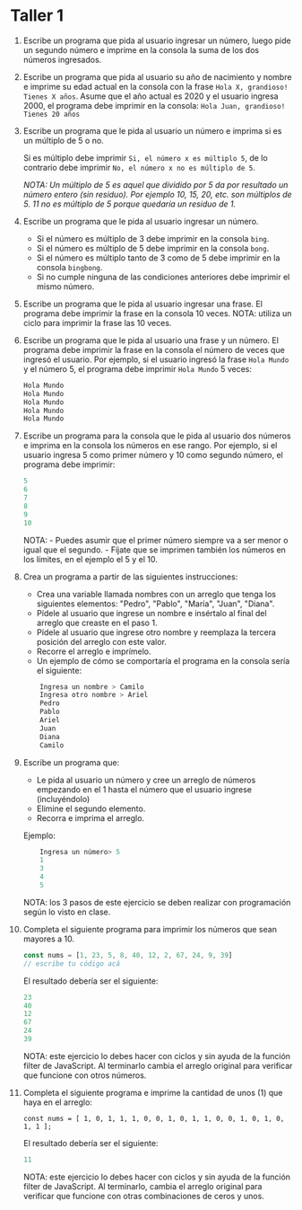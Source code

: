 # Taller 1

1. Escribe un programa que pida al usuario ingresar un número, luego pide un segundo número e imprime en la consola la suma de los dos números ingresados.

2. Escribe un programa que pida al usuario su año de nacimiento y nombre e imprime su edad actual en la consola con la frase `Hola X, grandioso! Tienes X años`. Asume que el año actual es 2020 y el usuario ingresa 2000, el programa debe imprimir en la consola: `Hola Juan, grandioso! Tienes 20 años`

3. Escribe un programa que le pida al usuario un número e imprima si es un múltiplo de 5 o no.

    Si es múltiplo debe imprimir `Si, el número x es múltiplo 5`, de lo contrario debe imprimir `No, el número x no es múltiplo de 5`.

    *NOTA: Un múltiplo de 5 es aquel que dividido por 5 da por resultado un número entero (sin residuo). Por ejemplo 10, 15, 20, etc. son múltiplos de 5. 11 no es múltiplo de 5 porque quedaría un residuo de 1.*

4. Escribe un programa que le pida al usuario ingresar un número.
   - Si el número es múltiplo de 3 debe imprimir en la consola `bing`.
   - Si el número es múltiplo de 5 debe imprimir en la consola `bong`.
   - Si el número es múltiplo tanto de 3 como de 5 debe imprimir en la consola `bingbong`.
   - Si no cumple ninguna de las condiciones anteriores debe imprimir el mismo número.

5. Escribe un programa que le pida al usuario ingresar una frase. El programa debe imprimir la frase en la consola 10 veces.
    NOTA: utiliza un ciclo para imprimir la frase las 10 veces.

6. Escribe un programa que le pida al usuario una frase y un número. El programa debe imprimir la frase en la consola el número de veces que ingresó el usuario.
    Por ejemplo, si el usuario ingresó la frase `Hola Mundo` y el número 5, el programa debe imprimir `Hola Mundo` 5 veces:

    ``` JavaScript
    Hola Mundo
    Hola Mundo
    Hola Mundo
    Hola Mundo
    Hola Mundo
    ```

7. Escribe un programa para la consola que le pida al usuario dos números e imprima en la consola los números en ese rango. Por ejemplo, si el usuario ingresa 5 como primer número y 10 como segundo número, el programa debe imprimir:

    ``` JavaScript
    5
    6
    7
    8
    9
    10
    ```

    NOTA:
       - Puedes asumir que el primer número siempre va a ser menor o igual que el segundo.
       - Fíjate que se imprimen también los números en los límites, en el ejemplo el 5 y el 10.

8. Crea un programa a partir de las siguientes instrucciones:

   - Crea una variable llamada nombres con un arreglo que tenga los siguientes elementos: "Pedro", "Pablo", "María", "Juan", "Diana".
   - Pídele al usuario que ingrese un nombre e insértalo al final del arreglo que creaste en el paso 1.
   - Pídele al usuario que ingrese otro nombre y reemplaza la tercera posición del arreglo con este valor.
   - Recorre el arreglo e imprímelo.
   - Un ejemplo de cómo se comportaría el programa en la consola sería el siguiente:

    ``` JavaScript
        Ingresa un nombre > Camilo
        Ingresa otro nombre > Ariel
        Pedro
        Pablo
        Ariel
        Juan
        Diana
        Camilo
    ```

9. Escribe un programa que:
    - Le pida al usuario un número y cree un arreglo de números empezando en el 1 hasta el número que el usuario ingrese (incluyéndolo)
    - Elimine el segundo elemento.
    - Recorra e imprima el arreglo.

    Ejemplo:

    ``` JavaScript
        Ingresa un número> 5
        1
        3
        4
        5
    ```

    NOTA: los 3 pasos de este ejercicio se deben realizar con programación según lo visto en clase.

10. Completa el siguiente programa para imprimir los números que sean mayores a 10.

    ``` JavaScript
    const nums = [1, 23, 5, 8, 40, 12, 2, 67, 24, 9, 39]
    // escribe tu código acá
    ```

    El resultado debería ser el siguiente:

    ``` JavaScript
    23
    40
    12
    67
    24
    39
    ```

    NOTA: este ejercicio lo debes hacer con ciclos y sin ayuda de la función filter de JavaScript. Al terminarlo cambia el arreglo original para verificar que funcione con otros números.

11. Completa el siguiente programa e imprime la cantidad de unos (1) que haya en el arreglo:

    `const nums = [ 1, 0, 1, 1, 1, 0, 0, 1, 0, 1, 1, 0, 0, 1, 0, 1, 0, 1, 1 ];`

    El resultado debería ser el siguiente:

    ``` JavaScript
    11
    ```

    NOTA: este ejercicio lo debes hacer con ciclos y sin ayuda de la función filter de JavaScript. Al terminarlo, cambia el arreglo original para verificar que funcione con otras combinaciones de ceros y unos.

